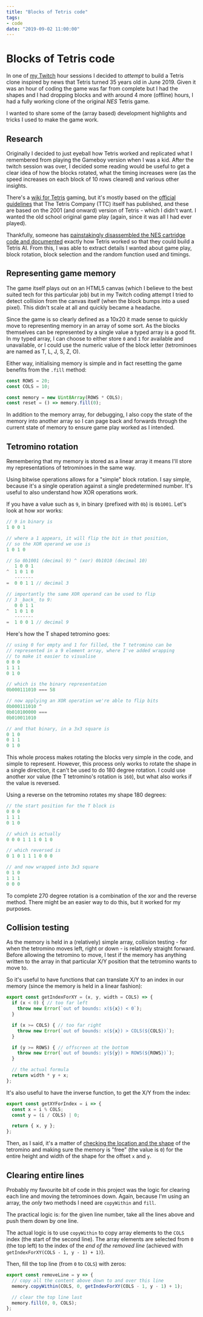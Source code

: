 ```yaml
---
title: "Blocks of Tetris code"
tags:
- code
date: "2019-09-02 11:00:00"
---
```


# Blocks of Tetris code

In one of [my Twitch](https://www.twitch.tv/remysharp) hour sessions I decided to _attempt_ to build a Tetris clone inspired by news that Tetris turned 35 years old in June 2019. Given it was an hour of coding the game was far from complete but I had the shapes and I had dropping blocks and with around 4 more (offline) hours, I had a fully working clone of the original _NES_ Tetris game.

I wanted to share some of the (array based) development highlights and tricks I used to make the game work.

<!--more-->

## Research

Originally I decided to just eyeball how Tetris worked and replicated what I remembered from playing the Gameboy version when I was a kid. After the twitch session was over, I decided some reading would be useful to get a clear idea of how the blocks rotated, what the timing increases were (as the speed increases on each block of 10 rows cleared) and various other insights.

There's a [wiki for Tetris](https://tetris.fandom.com/wiki/Tetris_Wiki) gaming, but it's mostly based on the [official guidelines](https://tetris.fandom.com/wiki/Tetris_Guideline) that The Tetris Company (TTC) itself has published, and these are based on the 2001 (and onward) version of Tetris - which I didn't want. I wanted the old school original game play (again, since it was all I had ever played).

Thankfully, someone has [painstakingly disassembled the NES cartridge code and documented](https://meatfighter.com/nintendotetrisai/) exactly how Tetris worked so that they could build a Tetris AI. From this, I was able to extract details I wanted about game play, block rotation, block selection and the random function used and timings.

## Representing game memory

The game itself plays out on an HTML5 canvas (which I believe to the best suited tech for this particular job) but in my Twitch coding attempt I tried to detect collision from the canvas itself (when the block bumps into a used pixel). This didn't scale at all and quickly became a headache.

Since the game is so clearly defined as a 10x20 it made sense to quickly move to representing memory in an array of some sort. As the blocks themselves can be represented by a single value a typed array is a good fit. In my typed array, I can choose to either store `0` and `1` for available and unavailable, or I could use the numeric value of the block letter (tetrominoes are named as T, L, J, S, Z, O).

Either way, initialising memory is simple and in fact resetting the game benefits from the `.fill` method:

```js
const ROWS = 20;
const COLS = 10;

const memory = new Uint8Array(ROWS * COLS);
const reset = () => memory.fill(0);
```

In addition to the memory array, for debugging, I also copy the state of the memory into another array so I can page back and forwards through the current state of memory to ensure game play worked as I intended.

## Tetromino rotation

Remembering that my memory is stored as a linear array it means I'll store my representations of tetrominoes in the same way.

Using bitwise operations allows for a "simple" block rotation. I say simple, because it's a single operation against a single predetermined number. It's useful to also understand how XOR operations work.

If you have a value such as `9`, in binary (prefixed with `0b`) is `0b1001`. Let's look at how xor works:

```js
// 9 in binary is
1 0 0 1

// where a 1 appears, it will flip the bit in that position,
// so the XOR operand we use is
1 0 1 0

// So 0b1001 (decimal 9) ^ (xor) 0b1010 (decimal 10)
   1 0 0 1
^  1 0 1 0
   -------
=  0 0 1 1 // decimal 3

// importantly the same XOR operand can be used to flip
// 3 _back_ to 9:
   0 0 1 1
^  1 0 1 0
   -------
=  1 0 0 1 // decimal 9
```

Here's how the T shaped tetromino goes:

```js
// using 0 for empty and 1 for filled, the T tetromino can be
// represented in a 9 element array, where I've added wrapping
// to make it easier to visualise
0 0 0
1 1 1
0 1 0

// which is the binary representation
0b000111010 === 58

// now applying an XOR operation we're able to flip bits
0b000111010 ^
0b010100000 ===
0b010011010

// and that binary, in a 3x3 square is
0 1 0
0 1 1
0 1 0
```

This whole process makes rotating the blocks very simple in the code, and simple to represent. However, this process only works to rotate the shape in a single direction, it can't be used to do 180 degree rotation. I could use another xor value (the T tetromino's rotation is `160`), but what also works if the value is reversed.

Using a reverse on the tetromino rotates my shape 180 degrees:

```js
// the start position for the T block is
0 0 0
1 1 1
0 1 0

// which is actually
0 0 0 1 1 1 0 1 0

// which reversed is
0 1 0 1 1 1 0 0 0

// and now wrapped into 3x3 square
0 1 0
1 1 1
0 0 0
```

To complete 270 degree rotation is a combination of the xor and the reverse method. There might be an easier way to do this, but it worked for my purposes.

## Collision testing

As the memory is held in a (relatively) simple array, collision testing - for when the tetromino moves left, right or down - is relatively straight forward. Before allowing the tetromino to move, I test if the memory has anything written to the array in that particular X/Y position that the tetromino wants to move to.

So it's useful to have functions that can translate X/Y to an index in our memory (since the memory is held in a linear fashion):

```js
export const getIndexForXY = (x, y, width = COLS) => {
  if (x < 0) { // too far left
    throw new Error(`out of bounds: x(${x}) < 0`);
  }

  if (x >= COLS) { // too far right
    throw new Error(`out of bounds: x(${x}) > COLS(${COLS})`);
  }

  if (y >= ROWS) { // offscreen at the bottom
    throw new Error(`out of bounds: y(${y}) > ROWS(${ROWS})`);
  }

  // the actual formula
  return width * y + x;
};
```

It's also useful to have the inverse function, to get the X/Y from the index:

```js
export const getXYForIndex = i => {
  const x = i % COLS;
  const y = (i / COLS) | 0;

  return { x, y };
};
```

Then, as I said, it's a matter of [checking the location and the shape](https://github.com/remy/tetrisy/blob/be715b0d6521ee22d02c5aff5c17b8320ef0e5c0/src/memory.js#L97-L118) of the tetromino and making sure the memory is "free" (the value is `0`) for the entire height and width of the shape for the offset `x` and `y`.

## Clearing entire lines

Probably my favourite bit of code in this project was the logic for clearing each line and moving the tetrominoes down. Again, because I'm using an array, the _only_ two methods I need are `copyWithin` and `fill`.

The practical logic is: for the given line number, take all the lines above and push them down by one line.

The actual logic is to use `copyWithin` to copy array elements to the `COLS` index (the start of the second line). The array elements are selected from `0` (the top left) to the index of the _end of the removed line_ (achieved with `getIndexForXY(COLS - 1, y - 1) + 1)`).

<!-- insert drawing -->

Then, fill the top line (from `0` to `COLS`) with zeros:

```js
export const removeLine = y => {
  // copy all the content above down to and over this line
  memory.copyWithin(COLS, 0, getIndexForXY(COLS - 1, y - 1) + 1);

  // clear the top line last
  memory.fill(0, 0, COLS);
};
```


<!--
## Modern development

- Coded in the browser using `import`
- Deployed with a small build script for `nomodule` support

## User experience

- UI attempts to get out of the way
- Web font is limited to 0-9 so it's super small
- Some mangling of touchstart/click (to prevent doubles) -->
